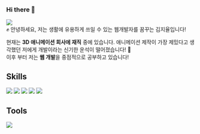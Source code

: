 ### Hi there 👋

<!--
**Jiyul-Kim/Jiyul-Kim** is a ✨ _special_ ✨ repository because its `README.md` (this file) appears on your GitHub profile.

Here are some ideas to get you started:

- 🔭 I’m currently working on ...
- 🌱 I’m currently learning ...
- 👯 I’m looking to collaborate on ...
- 🤔 I’m looking for help with ...
- 💬 Ask me about ...
- 📫 How to reach me: ...
- 😄 Pronouns: ...
- ⚡ Fun fact: ...
-->

<img src="https://img.shields.io/badge/kjekje0412@gmail.com-EA4335?style=flat-square&logo=Gmail&logoColor=white"/>

<br>
✊ 안녕하세요, 저는 생활에 유용하게 쓰일 수 있는 웹개발자를 꿈꾸는 김지율입니다!
<br>

현재는 **3D 애니메이션 회사에 재직** 중에 있습니다. 애니메이션 제작이 가장 제밌다고 생각했던 저에게 개발이라는 신기한 운석이 떨어졌습니다! 🌠 
<br> 이후 부터 저는 **웹 개발**을 중점적으로 공부하고 있습니다!

## Skills

<img src="https://img.shields.io/badge/HTML-E34F26?style=flat-square&logo=html5&logoColor=white"/>
<img src="https://img.shields.io/badge/CSS-1572B6?style=flat-square&logo=CSS3&logoColor=white"/>
<img src="https://img.shields.io/badge/JavaScript-F7DF1E?style=flat-square&logo=javascript&logoColor=white"/>
<img src="https://img.shields.io/badge/Python-3776AB?style=flat-square&logo=python&logoColor=white"/>
<img src="https://img.shields.io/badge/MySQL-4479A1?style=flat-square&logo=mysql&logoColor=white"/>

## Tools
<img src="https://img.shields.io/badge/git-F05032?style=flat-square&logo=git&logoColor=white"/>
